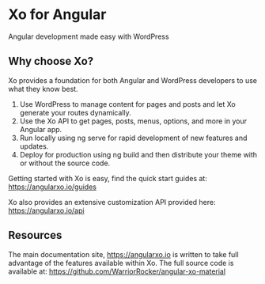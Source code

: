 # Xo for Angular
Angular development made easy with WordPress

## Why choose Xo?
Xo provides a foundation for both Angular and WordPress developers to use what they know best.

1) Use WordPress to manage content for pages and posts and let Xo generate your routes dynamically.
2) Use the Xo API to get pages, posts, menus, options, and more in your Angular app.
3) Run locally using ng serve for rapid development of new features and updates.
4) Deploy for production using ng build and then distribute your theme with or without the source code.

Getting started with Xo is easy, find the quick start guides at: https://angularxo.io/guides

Xo also provides an extensive customization API provided here: https://angularxo.io/api

## Resources
The main documentation site, https://angularxo.io is written to take full advantage of the features available within Xo. The full source code is available at: https://github.com/WarriorRocker/angular-xo-material
